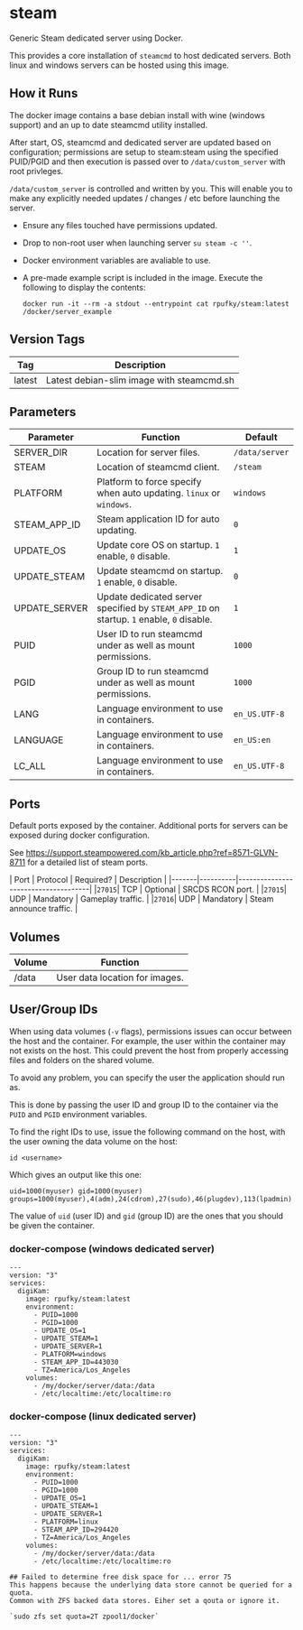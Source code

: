 # steam
Generic Steam dedicated server using Docker.

This provides a core installation of `steamcmd` to host dedicated servers. Both
linux and windows servers can be hosted using this image.

## How it Runs
The docker image contains a base debian install with wine (windows support) and
an up to date steamcmd utility installed.

After start, OS, steamcmd and dedicated server are updated based on
configuration; permissions are setup to steam:steam using the specified
PUID/PGID and then execution is passed over to `/data/custom_server` with root
privleges.

`/data/custom_server` is controlled and written by you. This will enable you to
make any explicitly needed updates / changes / etc before launching the server.

* Ensure any files touched have permissions updated.
* Drop to non-root user when launching server `su steam -c ''`.
* Docker environment variables are avaliable to use.
* A pre-made example script is included in the image. Execute the following to
  display the contents:

  `docker run -it --rm -a stdout --entrypoint cat rpufky/steam:latest
/docker/server_example`

## Version Tags

| Tag    | Description                               |
|--------|-------------------------------------------|
| latest | Latest debian-slim image with steamcmd.sh |

## Parameters

| Parameter     | Function                                                                                 | Default        |
|---------------|------------------------------------------------------------------------------------------|----------------|
| SERVER_DIR    | Location for server files.                                                               | `/data/server` |
| STEAM         | Location of steamcmd client.                                                             |`/steam`        |
| PLATFORM      | Platform to force specify when auto updating. `linux` or `windows`.                      | `windows`      |
| STEAM_APP_ID  | Steam application ID for auto updating.                                                  | `0`            |
| UPDATE_OS     | Update core OS on startup. `1` enable, `0` disable.                                      | `1`            |
| UPDATE_STEAM  | Update steamcmd on startup. `1` enable, `0` disable.                                     | `0`            |
| UPDATE_SERVER | Update dedicated server specified by `STEAM_APP_ID` on startup. `1` enable, `0` disable. | `1`            |
| PUID          | User ID to run steamcmd under as well as mount permissions.                              | `1000`         |
| PGID          | Group ID to run steamcmd under as well as mount permissions.                             | `1000`         |
| LANG          | Language environment to use in containers.                                               | `en_US.UTF-8`  |
| LANGUAGE      | Language environment to use in containers.                                               | `en_US:en`     |
| LC_ALL        | Language environment to use in containers.                                               | `en_US.UTF-8`  |

## Ports
Default ports exposed by the container. Additional ports for servers can be
exposed during docker configuration.

See https://support.steampowered.com/kb_article.php?ref=8571-GLVN-8711 for a
detailed list of steam ports.

| Port  | Protocol | Required? | Description             |
|-------|----------|-------------------------------------|
|`27015`| TCP      | Optional  | SRCDS RCON port.        |
|`27015`| UDP      | Mandatory | Gameplay traffic.       |
|`27016`| UDP      | Mandatory | Steam announce traffic. |

## Volumes

| Volume  | Function                                   |
|---------|--------------------------------------------|
| /data   | User data location for images.             |

## User/Group IDs
When using data volumes (`-v` flags), permissions issues can occur between the
host and the container.  For example, the user within the container may not
exists on the host.  This could prevent the host from properly accessing files
and folders on the shared volume.

To avoid any problem, you can specify the user the application should run as.

This is done by passing the user ID and group ID to the container via the
`PUID` and `PGID` environment variables.

To find the right IDs to use, issue the following command on the host, with the
user owning the data volume on the host:

    id <username>

Which gives an output like this one:
```
uid=1000(myuser) gid=1000(myuser) groups=1000(myuser),4(adm),24(cdrom),27(sudo),46(plugdev),113(lpadmin)
```

The value of `uid` (user ID) and `gid` (group ID) are the ones that you should
be given the container.

### docker-compose (windows dedicated server)
```
---
version: "3"
services:
  digiKam:
    image: rpufky/steam:latest
    environment:
      - PUID=1000
      - PGID=1000
      - UPDATE_OS=1
      - UPDATE_STEAM=1
      - UPDATE_SERVER=1
      - PLATFORM=windows
      - STEAM_APP_ID=443030
      - TZ=America/Los_Angeles
    volumes:
      - /my/docker/server/data:/data
      - /etc/localtime:/etc/localtime:ro
```

### docker-compose (linux dedicated server)
```
---
version: "3"
services:
  digiKam:
    image: rpufky/steam:latest
    environment:
      - PUID=1000
      - PGID=1000
      - UPDATE_OS=1
      - UPDATE_STEAM=1
      - UPDATE_SERVER=1
      - PLATFORM=linux
      - STEAM_APP_ID=294420
      - TZ=America/Los_Angeles
    volumes:
      - /my/docker/server/data:/data
      - /etc/localtime:/etc/localtime:ro

## Failed to determine free disk space for ... error 75
This happens because the underlying data store cannot be queried for a quota.
Common with ZFS backed data stores. Eiher set a qouta or ignore it.

`sudo zfs set quota=2T zpool1/docker`
